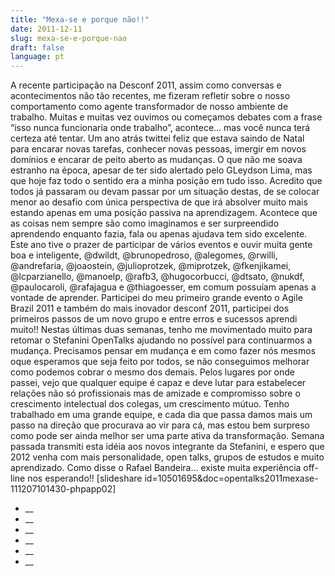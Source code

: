 ```yaml
---
title: "Mexa-se e porque não!!"
date: 2011-12-11
slug: mexa-se-e-porque-nao
draft: false
language: pt
---
```


A recente participação na Desconf 2011, assim como conversas e acontecimentos não tão recentes, me fizeram refletir sobre o nosso comportamento como agente transformador de nosso ambiente de trabalho. Muitas e muitas vez ouvimos ou começamos debates com a frase “isso nunca funcionaria onde trabalho”, acontece… mas você nunca terá certeza até tentar.
Um ano atrás twittei feliz que estava saindo de Natal para encarar novas tarefas, conhecer novas pessoas, imergir em novos domínios e encarar de peito aberto as mudanças. O que não me soava estranho na época, apesar de ter sido alertado pelo GLeydson Lima, mas que hoje faz todo o sentido era a minha posição em tudo isso. Acredito que todos já passaram ou devam passar por um situação destas, de se colocar menor ao desafio com única perspectiva de que irá absolver muito mais estando apenas em uma posição passiva na aprendizagem. Acontece que as coisas nem sempre são como imaginamos e ser surpreendido aprendendo enquanto fazia, fala ou apenas ajudava tem sido excelente.
Este ano tive o prazer de participar de vários eventos e ouvir muita gente boa e inteligente, @dwildt, @brunopedroso, @alegomes, @rwilli, @andrefaria, @joaostein, @julioprotzek, @miprotzek, @fkenjikamei, @lcparzianello, @manoelp, @rafb3, @hugocorbucci, @dtsato, @nukdf, @paulocaroli, @rafajagua e @thiagoesser, em comum possuíam apenas a vontade de aprender. Participei do meu primeiro grande evento o Agile Brazil 2011 e também do mais inovador desconf 2011, participei dos primeiros passos de um novo grupo e entre erros e sucessos aprendi muito!!
Nestas últimas duas semanas, tenho me movimentado muito para retomar o Stefanini OpenTalks ajudando no possível para continuarmos a mudança. Precisamos pensar em mudança e em como fazer nós mesmos oque esperamos que seja feito por todos, se não conseguimos melhorar como podemos cobrar o mesmo dos demais.
Pelos lugares por onde passei, vejo que qualquer equipe é capaz e deve lutar para estabelecer relações não só profissionais mas de amizade e compromisso sobre o crescimento intelectual dos colegas, um crescimento mútuo. Tenho trabalhado em uma grande equipe, e cada dia que passa damos mais um passo na direção que procurava ao vir para cá, mas estou bem surpreso como pode ser ainda melhor ser uma parte ativa da transformação. Semana passada transmiti esta idéia aos novos integrante da Stefanini, e espero que 2012 venha com mais personalidade, open talks, grupos de estudos e muito aprendizado. Como disse o Rafael Bandeira… existe muita experiência off-line nos esperando!!
[slideshare id=10501695&doc=opentalks2011mexase-111207101430-phpapp02]
- __
- __
- __
- __
- __
- __